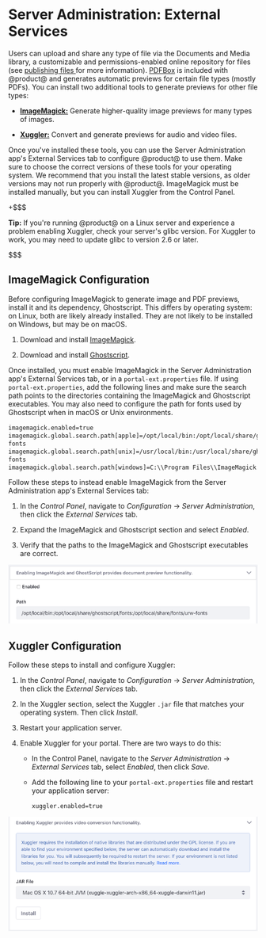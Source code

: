 # Server Administration: External Services [](id=server-administration-external-services)

Users can upload and share any type of file via the Documents and Media library, 
a customizable and permissions-enabled online repository for files (see 
[publishing files ](/discover/portal/-/knowledge_base/7-1/publishing-files) 
for more information). 
[PDFBox](https://pdfbox.apache.org/) 
is included with @product@ and generates automatic previews for certain file
types (mostly PDFs). You can install two additional tools to generate previews
for other file types: 

-   [**ImageMagick:**](https://www.imagemagick.org/script/index.php) 
    Generate higher-quality image previews for many types of images. 

-   [**Xuggler:**](http://www.xuggle.com/xuggler/) 
    Convert and generate previews for audio and video files. 

Once you've installed these tools, you can use the Server Administration app's 
External Services tab to configure @product@ to use them. Make sure to choose 
the correct versions of these tools for your operating system. We recommend that 
you install the latest stable versions, as older versions may not run properly 
with @product@. ImageMagick must be installed manually, but you can install 
Xuggler from the Control Panel. 

+$$$

**Tip:** If you're running @product@ on a Linux server and experience a problem
enabling Xuggler, check your server's glibc version. For Xuggler to work, you 
may need to update glibc to version 2.6 or later. 

$$$

## ImageMagick Configuration [](id=imagemagick-configuration)

Before configuring ImageMagick to generate image and PDF previews, install it
and its dependency, Ghostscript. This differs by operating system: on Linux,
both are likely already installed. They are not likely to be installed on
Windows, but may be on macOS.

1.  Download and install 
    [ImageMagick](https://www.imagemagick.org/script/index.php). 

2.  Download and install 
    [Ghostscript](https://www.ghostscript.com/). 

Once installed, you must enable ImageMagick in the Server Administration app's 
External Services tab, or in a `portal-ext.properties` file. If using 
`portal-ext.properties`, add the following lines and make sure the search path 
points to the directories containing the ImageMagick and Ghostscript 
executables. You may also need to configure the path for fonts used by 
Ghostscript when in macOS or Unix environments. 

    imagemagick.enabled=true
    imagemagick.global.search.path[apple]=/opt/local/bin:/opt/local/share/ghostscript/fonts:/opt/local/share/fonts/urw-fonts
    imagemagick.global.search.path[unix]=/usr/local/bin:/usr/local/share/ghostscript/fonts:/usr/local/share/fonts/urw-fonts
    imagemagick.global.search.path[windows]=C:\\Program Files\\ImageMagick

Follow these steps to instead enable ImageMagick from the Server Administration 
app's External Services tab: 

1.  In the *Control Panel*, navigate to *Configuration* &rarr; 
    *Server Administration*, then click the *External Services* tab. 

2.  Expand the ImageMagick and Ghostscript section and select *Enabled*. 

3.  Verify that the paths to the ImageMagick and Ghostscript executables are 
    correct. 

![Figure 1: Enable ImageMagick and Ghostscript, and verify that the paths are correct.](../../../../images/imagemagick-ghostscript.png)

## Xuggler Configuration [](id=xuggler-configuration)

Follow these steps to install and configure Xuggler: 

1.  In the *Control Panel*, navigate to *Configuration* &rarr; 
    *Server Administration*, then click the *External Services* tab. 

2.  In the Xuggler section, select the Xuggler `.jar` file that matches your 
    operating system. Then click *Install*. 

3.  Restart your application server. 

4.  Enable Xuggler for your portal. There are two ways to do this: 

    -   In the Control Panel, navigate to the *Server Administration* &rarr; 
        *External Services* tab, select *Enabled*, then click *Save*. 
    -   Add the following line to your `portal-ext.properties` file and restart 
        your application server: 

            xuggler.enabled=true

![Figure 2: Install Xuggler.](../../../../images/xuggler-install.png)
